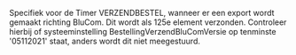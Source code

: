Specifiek voor de Timer VERZENDBESTEL, wanneer er een export wordt gemaakt richting BluCom. Dit wordt als 125e element verzonden. Controleer hierbij of systeeminstelling BestellingVerzendBluComVersie op tenminste '05112021' staat, anders wordt dit niet meegestuurd.